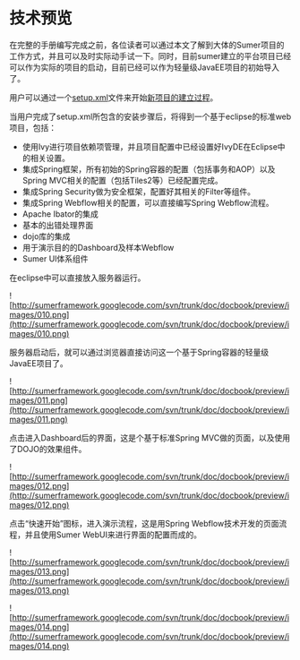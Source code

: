 # 技术预览 #

在完整的手册编写完成之前，各位读者可以通过本文了解到大体的Sumer项目的工作方式，并且可以及时实际动手试一下。同时，目前sumer建立的平台项目已经可以作为实际的项目的启动，目前已经可以作为轻量级JavaEE项目的初始导入了。

用户可以通过一个[setup.xml](http://sumerframework.googlecode.com/svn/trunk/platform/setup.xml)文件来开始[新项目的建立过程](PreviewNewProject.md)。

当用户完成了setup.xml所包含的安装步骤后，将得到一个基于eclipse的标准web项目，包括：

  * 使用Ivy进行项目依赖项管理，并且项目配置中已经设置好IvyDE在Eclipse中的相关设置。
  * 集成Spring框架，所有初始的Spring容器的配置（包括事务和AOP）以及Spring MVC相关的配置（包括Tiles2等）已经配置完成。
  * 集成Spring Security做为安全框架，配置好其相关的Filter等组件。
  * 集成Spring Webflow相关的配置，可以直接编写Spring Webflow流程。
  * Apache Ibator的集成
  * 基本的出错处理界面
  * dojo库的集成
  * 用于演示目的的Dashboard及样本Webflow
  * Sumer UI体系组件

在eclipse中可以直接放入服务器运行。

![http://sumerframework.googlecode.com/svn/trunk/doc/docbook/preview/images/010.png](http://sumerframework.googlecode.com/svn/trunk/doc/docbook/preview/images/010.png)

服务器启动后，就可以通过浏览器直接访问这一个基于Spring容器的轻量级JavaEE项目了。

![http://sumerframework.googlecode.com/svn/trunk/doc/docbook/preview/images/011.png](http://sumerframework.googlecode.com/svn/trunk/doc/docbook/preview/images/011.png)

点击进入Dashboard后的界面，这是个基于标准Spring MVC做的页面，以及使用了DOJO的效果组件。

![http://sumerframework.googlecode.com/svn/trunk/doc/docbook/preview/images/012.png](http://sumerframework.googlecode.com/svn/trunk/doc/docbook/preview/images/012.png)

点击“快速开始”图标，进入演示流程，这是用Spring Webflow技术开发的页面流程，并且使用Sumer WebUI来进行界面的配置而成的。

![http://sumerframework.googlecode.com/svn/trunk/doc/docbook/preview/images/013.png](http://sumerframework.googlecode.com/svn/trunk/doc/docbook/preview/images/013.png)

![http://sumerframework.googlecode.com/svn/trunk/doc/docbook/preview/images/014.png](http://sumerframework.googlecode.com/svn/trunk/doc/docbook/preview/images/014.png)